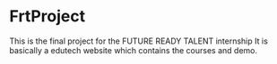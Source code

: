 # FrtProject
This is the final project for the FUTURE READY TALENT internship
It is basically a edutech website which contains the courses and demo.
